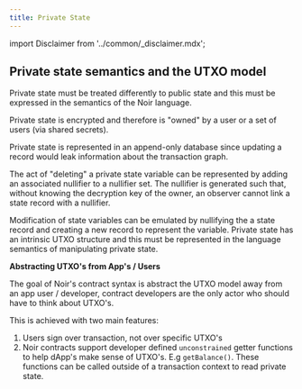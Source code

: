 ```yaml
---
title: Private State
---
```


import Disclaimer from '../common/\_disclaimer.mdx';

<Disclaimer/>

## Private state semantics and the UTXO model

Private state must be treated differently to public state and this must be expressed in the semantics of the Noir language.

Private state is encrypted and therefore is "owned" by a user or a set of users (via shared secrets).

Private state is represented in an append-only database since updating a record would leak information about the transaction graph.

The act of "deleting" a private state variable can be represented by adding an associated nullifier to a nullifier set. The nullifier is generated such that, without knowing the decryption key of the owner, an observer cannot link a state record with a nullifier.

Modification of state variables can be emulated by nullifying the a state record and creating a new record to represent the variable. Private state has an intrinsic UTXO structure and this must be represented in the language semantics of manipulating private state.

**Abstracting UTXO's from App's / Users**

The goal of Noir's contract syntax is abstract the UTXO model away from an app user / developer, contract developers are the only actor who should have to think about UTXO's.

This is achieved with two main features:

1. Users sign over transaction, not over specific UTXO's
2. Noir contracts support developer defined `unconstrained` getter functions to help dApp's make sense of UTXO's. E.g `getBalance()`. These functions can be called outside of a transaction context to read private state.
